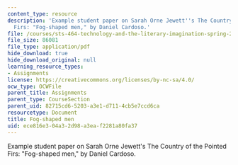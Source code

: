 ```yaml
---
content_type: resource
description: 'Example student paper on Sarah Orne Jewett''s The Country of the Pointed
  Firs: "Fog-shaped men," by Daniel Cardoso.'
file: /courses/sts-464-technology-and-the-literary-imagination-spring-2008/ece816e304a32d98a3eaf2281a80fa37_dcardoso_wk9.pdf
file_size: 86081
file_type: application/pdf
hide_download: true
hide_download_original: null
learning_resource_types:
- Assignments
license: https://creativecommons.org/licenses/by-nc-sa/4.0/
ocw_type: OCWFile
parent_title: Assignments
parent_type: CourseSection
parent_uid: 82715cd6-5203-a3e1-d711-4cb5e7ccd6ca
resourcetype: Document
title: Fog-shaped men
uid: ece816e3-04a3-2d98-a3ea-f2281a80fa37
---
```

Example student paper on Sarah Orne Jewett's The Country of the Pointed Firs: "Fog-shaped men," by Daniel Cardoso.